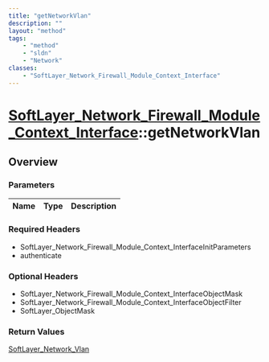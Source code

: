 ```yaml
---
title: "getNetworkVlan"
description: ""
layout: "method"
tags:
    - "method"
    - "sldn"
    - "Network"
classes:
    - "SoftLayer_Network_Firewall_Module_Context_Interface"
---
```

# [SoftLayer_Network_Firewall_Module_Context_Interface](/reference/services/SoftLayer_Network_Firewall_Module_Context_Interface)::getNetworkVlan




## Overview 


### Parameters 
|Name | Type | Description |
| --- | --- | --- |


### Required Headers
* SoftLayer_Network_Firewall_Module_Context_InterfaceInitParameters
* authenticate

### Optional Headers
* SoftLayer_Network_Firewall_Module_Context_InterfaceObjectMask
* SoftLayer_Network_Firewall_Module_Context_InterfaceObjectFilter
* SoftLayer_ObjectMask

### Return Values
<a href='/reference/datatypes/SoftLayer_Network_Vlan'>SoftLayer_Network_Vlan </a>

